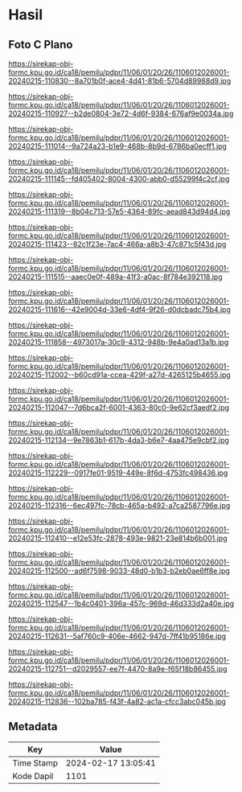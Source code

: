 # Hasil

## Foto C Plano

https://sirekap-obj-formc.kpu.go.id/ca18/pemilu/pdpr/11/06/01/20/26/1106012026001-20240215-110830--8a701b0f-ace4-4d41-81b6-5704d89988d9.jpg

https://sirekap-obj-formc.kpu.go.id/ca18/pemilu/pdpr/11/06/01/20/26/1106012026001-20240215-110927--b2de0804-3e72-4d6f-9384-676af9e0034a.jpg

https://sirekap-obj-formc.kpu.go.id/ca18/pemilu/pdpr/11/06/01/20/26/1106012026001-20240215-111014--9a724a23-b1e9-468b-8b9d-6786ba0ecff1.jpg

https://sirekap-obj-formc.kpu.go.id/ca18/pemilu/pdpr/11/06/01/20/26/1106012026001-20240215-111145--fd405402-8004-4300-abb0-d55299f4c2cf.jpg

https://sirekap-obj-formc.kpu.go.id/ca18/pemilu/pdpr/11/06/01/20/26/1106012026001-20240215-111319--8b04c713-57e5-4364-89fc-aead843d94d4.jpg

https://sirekap-obj-formc.kpu.go.id/ca18/pemilu/pdpr/11/06/01/20/26/1106012026001-20240215-111423--82c1f23e-7ac4-466a-a8b3-47c871c5f43d.jpg

https://sirekap-obj-formc.kpu.go.id/ca18/pemilu/pdpr/11/06/01/20/26/1106012026001-20240215-111515--aaec0e0f-489a-41f3-a0ac-8f784e392118.jpg

https://sirekap-obj-formc.kpu.go.id/ca18/pemilu/pdpr/11/06/01/20/26/1106012026001-20240215-111616--42e9004d-33e6-4df4-9f26-d0dcbadc75b4.jpg

https://sirekap-obj-formc.kpu.go.id/ca18/pemilu/pdpr/11/06/01/20/26/1106012026001-20240215-111858--4973017a-30c9-4312-948b-9e4a0ad13a1b.jpg

https://sirekap-obj-formc.kpu.go.id/ca18/pemilu/pdpr/11/06/01/20/26/1106012026001-20240215-112002--b60cd91a-ccea-429f-a27d-4265125b4655.jpg

https://sirekap-obj-formc.kpu.go.id/ca18/pemilu/pdpr/11/06/01/20/26/1106012026001-20240215-112047--7d6bca2f-6001-4363-80c0-9e62cf3aedf2.jpg

https://sirekap-obj-formc.kpu.go.id/ca18/pemilu/pdpr/11/06/01/20/26/1106012026001-20240215-112134--9e7863b1-617b-4da3-b6e7-4aa475e9cbf2.jpg

https://sirekap-obj-formc.kpu.go.id/ca18/pemilu/pdpr/11/06/01/20/26/1106012026001-20240215-112229--0917fe01-9519-449e-8f6d-4753fc498436.jpg

https://sirekap-obj-formc.kpu.go.id/ca18/pemilu/pdpr/11/06/01/20/26/1106012026001-20240215-112316--6ec497fc-78cb-465a-b492-a7ca2587796e.jpg

https://sirekap-obj-formc.kpu.go.id/ca18/pemilu/pdpr/11/06/01/20/26/1106012026001-20240215-112410--e12e53fc-2878-493e-9821-23e814b6b001.jpg

https://sirekap-obj-formc.kpu.go.id/ca18/pemilu/pdpr/11/06/01/20/26/1106012026001-20240215-112500--ad6f7598-9033-48d0-b1b3-b2eb0ae6ff8e.jpg

https://sirekap-obj-formc.kpu.go.id/ca18/pemilu/pdpr/11/06/01/20/26/1106012026001-20240215-112547--1b4c0401-396a-457c-969d-46d333d2a40e.jpg

https://sirekap-obj-formc.kpu.go.id/ca18/pemilu/pdpr/11/06/01/20/26/1106012026001-20240215-112631--5af760c9-406e-4662-947d-7ff41b95186e.jpg

https://sirekap-obj-formc.kpu.go.id/ca18/pemilu/pdpr/11/06/01/20/26/1106012026001-20240215-112751--d2029557-ee7f-4470-8a9e-f65f18b86455.jpg

https://sirekap-obj-formc.kpu.go.id/ca18/pemilu/pdpr/11/06/01/20/26/1106012026001-20240215-112836--102ba785-f43f-4a82-ac1a-cfcc3abc045b.jpg


## Metadata

| Key        | Value               |
| ---------- | ------------------- |
| Time Stamp | 2024-02-17 13:05:41 |
| Kode Dapil | 1101                |



